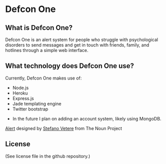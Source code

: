 # Defcon One
## What is Defcon One?
Defcon One is an alert system for people who struggle with psychological disorders to send messages and get in touch with friends, family, and hotlines through a simple web interface.
## What technology does Defcon One use?
Currently, Defcon One makes use of:
* Node.js
* Heroku
* Express.js
* Jade templating engine
* Twitter bootstrap
- In the future I plan on adding an account system, likely using MongoDB.

<a href="http://thenounproject.com/noun/alert/#icon-No21426" target="_blank">Alert</a> designed by <a href="http://thenounproject.com/stefano.vetere" target="_blank">Stefano Vetere</a> from The Noun Project

## License
(See license file in the github repository.)